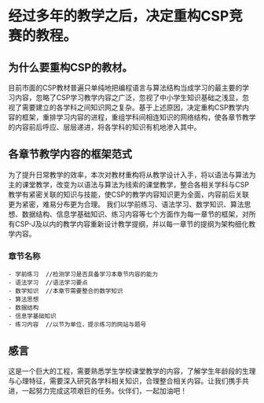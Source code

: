 # 经过多年的教学之后，决定重构CSP竞赛的教程。

## 为什么要重构CSP的教材。
目前市面的CSP教材普遍只单纯地把编程语言与算法结构当成学习的最主要的学习内容，忽略了CSP学习教学内容之广泛，忽视了中小学生知识基础之浅显，忽视了需要建立的各学科之间知识网之复杂。基于上述原因，决定重构CSP教学内容的框架，重排学习内容的进程，重组学科间相连知识的网络结构，使各章节教学的内容前后呼应、层层递进，将各学科的知识有机地渗入其中。

## 各章节教学内容的框架范式
为了提升日常教学的效率，本次对教材重构将从教学设计入手，将以语法与算法为主的课堂教学，改变为以语法与算法为线索的课堂教学，整合各相关学科与CSP教学有紧密关联的知识与技能，使CSP的教学内容知识更为全面，内容前后关联更为紧密，难易分布更为合理。
我们以学前练习、语法学习、数学知识、算法思想、数据结构、信息学基础知识、练习内容等七个方面作为每一章节的框架，对所有CSP-J及以内的教学内容重新设计教学提纲，并以每一章节的提纲为架构细化教学内容。

### 章节名称
    - 学前练习  //检测学习是否具备学习本章节内容的能力
    - 语法学习  //语法学习要点
    - 数学知识  //本章节需要整合的数学知识
    - 算法思想  
    - 数据结构
    - 信息学基础知识    
    - 练习内容  //以节为单位，提示练习的网站与题号


##  感言
这是一个巨大的工程，需要熟悉学生学校课堂教学的内容，了解学生年龄段的生理与心理特征，需要深入研究各学科相关知识，合理整合相关内容。让我们携手共进，一起努力完成这项艰巨的任务。伙伴们，一起加油吧！
  